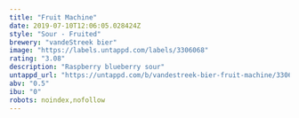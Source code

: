 ```yaml
---
title: "Fruit Machine"
date: 2019-07-10T12:06:05.028424Z
style: "Sour - Fruited"
brewery: "vandeStreek bier"
image: "https://labels.untappd.com/labels/3306068"
rating: "3.08"
description: "Raspberry blueberry sour"
untappd_url: "https://untappd.com/b/vandestreek-bier-fruit-machine/3306068"
abv: "0.5"
ibu: "0"
robots: noindex,nofollow
---
```

